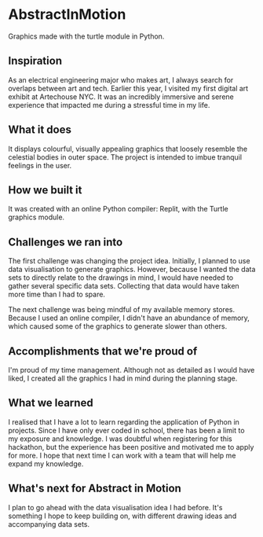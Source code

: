 # AbstractInMotion
Graphics made with the turtle module in Python.

## Inspiration
As an electrical engineering major who makes art, I always search for overlaps between art and tech. Earlier this year, I visited my first digital art exhibit at Artechouse NYC. It was an incredibly immersive and serene experience that impacted me during a stressful time in my life.

## What it does
It displays colourful, visually appealing graphics that loosely resemble the celestial bodies in outer space. The project is intended to imbue tranquil feelings in the user.

## How we built it
It was created with an online Python compiler: Replit, with the Turtle graphics module.

## Challenges we ran into
The first challenge was changing the project idea. Initially, I planned to use data visualisation to generate graphics. However, because I wanted the data sets to directly relate to the drawings in mind, I would have needed to gather several specific data sets. Collecting that data would have taken more time than I had to spare.

The next challenge was being mindful of my available memory stores. Because I used an online compiler, I didn't have an abundance of memory, which caused some of the graphics to generate slower than others.

## Accomplishments that we're proud of
I'm proud of my time management. Although not as detailed as I would have liked, I created all the graphics I had in mind during the planning stage.

## What we learned
I realised that I have a lot to learn regarding the application of Python in projects. Since I have only ever coded in school, there has been a limit to my exposure and knowledge. I was doubtful when registering for this hackathon, but the experience has been positive and motivated me to apply for more. I hope that next time I can work with a team that will help me expand my knowledge.

## What's next for Abstract in Motion
I plan to go ahead with the data visualisation idea I had before. It's something I hope to keep building on, with different drawing ideas and accompanying data sets.
